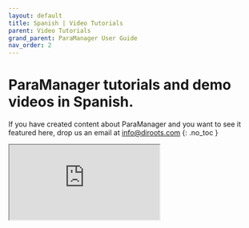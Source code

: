 ```yaml
---
layout: default
title: Spanish | Video Tutorials
parent: Video Tutorials
grand_parent: ParaManager User Guide
nav_order: 2
---
```


# ParaManager tutorials and demo videos in Spanish.
If you have created content about ParaManager and you want to see it featured here, drop us an email at info@diroots.com
{: .no_toc }

 <div class="di-iframe-container">
  <iframe
  title="ParaManager | 📈 Administración de Parámetros con DiRoots🏢"
  class="di-responsive-iframe" 
  src="https://www.youtube.com/watch?v=CxsVtjZIpvs">
  </iframe>
</div>